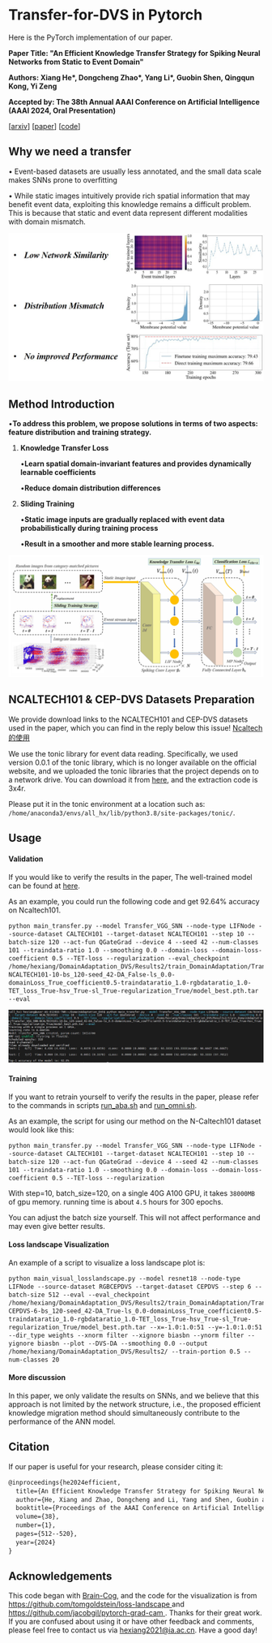 # Transfer-for-DVS in Pytorch
Here is the PyTorch implementation of our paper.

**Paper Title: "An Efficient Knowledge Transfer Strategy for Spiking Neural Networks from Static to Event Domain"**

**Authors: Xiang He\*, Dongcheng Zhao\*, Yang Li\*, Guobin Shen, Qingqun Kong, Yi Zeng**

**Accepted by: The 38th Annual AAAI Conference on Artificial Intelligence (AAAI 2024, Oral Presentation)**

\[[arxiv](https://arxiv.org/abs/2303.13077)\] \[[paper](https://ojs.aaai.org/index.php/AAAI/article/view/27806)\] \[[code](https://github.com/Brain-Cog-Lab/Transfer-for-DVS)\]

## Why we need a transfer

• Event-based datasets are usually less annotated, and the small data scale makes SNNs prone to overfitting

• While static images intuitively provide rich spatial information that may benefit event data, exploiting this knowledge remains a difficult problem. This is because that static and event data represent different modalities with domain mismatch.

<img src="fig\DomainMismatch.jpg" style="zoom: 50%;" />



## Method Introduction

•**To address this problem, we propose solutions in terms of two aspects:** **feature distribution** **and** **training strategy.**

1. **Knowledge Transfer Loss**

   •**Learn spatial domain-invariant features and provides dynamically learnable coefficients**

   •**Reduce domain distribution differences**

2. **Sliding Training**

   •**Static image inputs are gradually replaced with event data probabilistically during training process**

   •**Result in a smoother and more stable learning process.**

<img src="fig\our_method.jpg" style="zoom: 67%;" />


## NCALTECH101 & CEP-DVS Datasets Preparation

We provide download links to the NCALTECH101 and CEP-DVS datasets used in the paper, which you can find in the reply below this issue!
[Ncaltech的使用](https://github.com/Brain-Cog-Lab/Transfer-for-DVS/issues/2#issuecomment-2266674665)

We use the tonic library for event data reading. Specifically, we used version 0.0.1 of the tonic library, which is no longer available on the official website, and we uploaded the tonic libraries that the project depends on to a network drive.
You can download it from [here](https://pan.baidu.com/s/1LCimoFgbfAweYu-uJ-WyUA), and the extraction code is 3x4r.

Please put it in the tonic environment at a location such as: `/home/anaconda3/envs/all_hx/lib/python3.8/site-packages/tonic/`.

## Usage

#### Validation

If you would like to verify the results in the paper, The well-trained model can be found at [here](https://huggingface.co/xianghe/transfer_for_dvs/tree/main).

As an example, you could run the following code and get 92.64% accuracy on Ncaltech101.

```
python main_transfer.py --model Transfer_VGG_SNN --node-type LIFNode --source-dataset CALTECH101 --target-dataset NCALTECH101 --step 10 --batch-size 120 --act-fun QGateGrad --device 4 --seed 42 --num-classes 101 --traindata-ratio 1.0 --smoothing 0.0 --domain-loss --domain-loss-coefficient 0.5 --TET-loss --regularization --eval_checkpoint /home/hexiang/DomainAdaptation_DVS/Results2/train_DomainAdaptation/Transfer_VGG_SNN-NCALTECH101-10-bs_120-seed_42-DA_False-ls_0.0-domainLoss_True_coefficient0.5-traindataratio_1.0-rgbdataratio_1.0-TET_loss_True-hsv_True-sl_True-regularization_True/model_best.pth.tar --eval
```

<img src="fig\validation_results.jpg" style="zoom: 90%;" />


#### Training


If you want to retrain yourself to verify the results in the paper, please refer to the commands in scripts [run_aba.sh](./run_aba.sh) and [run_omni.sh](./run_omni.sh). 

As an example, the script for using our method on the N-Caltech101 dataset would look like this:

```shell
python main_transfer.py --model Transfer_VGG_SNN --node-type LIFNode --source-dataset CALTECH101 --target-dataset NCALTECH101 --step 10 --batch-size 120 --act-fun QGateGrad --device 4 --seed 42 --num-classes 101 --traindata-ratio 1.0 --smoothing 0.0 --domain-loss --domain-loss-coefficient 0.5 --TET-loss --regularization
```

With step=10, batch_size=120, on a single 40G A100 GPU, it takes `38000MB` of gpu memory. running time is about `4.5` hours for 300 epochs. 

You can adjust the batch size yourself. This will not affect performance and may even give better results.


#### Loss landscape Visualization

An example of a script to visualize a loss landscape plot is:

```shell
python main_visual_losslandscape.py --model resnet18 --node-type LIFNode --source-dataset RGBCEPDVS --target-dataset CEPDVS --step 6 --batch-size 512 --eval --eval_checkpoint /home/hexiang/DomainAdaptation_DVS/Results2/train_DomainAdaptation/Transfer_ResNet18-CEPDVS-6-bs_120-seed_42-DA_True-ls_0.0-domainLoss_True_coefficient0.5-traindataratio_1.0-rgbdataratio_1.0-TET_loss_True-hsv_True-sl_True-regularization_True/model_best.pth.tar --x=-1.0:1.0:51 --y=-1.0:1.0:51 --dir_type weights --xnorm filter --xignore biasbn --ynorm filter --yignore biasbn --plot --DVS-DA --smoothing 0.0 --output /home/hexiang/DomainAdaptation_DVS/Results2/ --train-portion 0.5 --num-classes 20
```

#### More discussion
In this paper, we only validate the results on SNNs, and we believe that this approach is not limited by the network structure, i.e., the proposed efficient knowledge migration method should simultaneously contribute to the performance of the ANN model.



## Citation

If our paper is useful for your research, please consider citing it:
```latex
@inproceedings{he2024efficient,
  title={An Efficient Knowledge Transfer Strategy for Spiking Neural Networks from Static to Event Domain},
  author={He, Xiang and Zhao, Dongcheng and Li, Yang and Shen, Guobin and Kong, Qingqun and Zeng, Yi},
  booktitle={Proceedings of the AAAI Conference on Artificial Intelligence},
  volume={38},
  number={1},
  pages={512--520},
  year={2024}
}
```

## Acknowledgements

This code began with [Brain-Cog](https://github.com/BrainCog-X/Brain-Cog),  and the code for the visualization is from [https://github.com/tomgoldstein/loss-landscape ](https://github.com/tomgoldstein/loss-landscape ) and [https://github.com/jacobgil/pytorch-grad-cam ](https://github.com/jacobgil/pytorch-grad-cam ). Thanks for their great work. If you are confused about using it or have other feedback and comments, please feel free to contact us via hexiang2021@ia.ac.cn. Have a good day!
